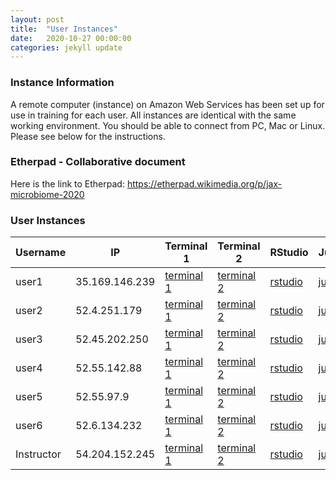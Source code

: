 ```yaml
---
layout: post
title:  "User Instances"
date:   2020-10-27 00:00:00
categories: jekyll update
---
```


### Instance Information

A remote computer (instance) on Amazon Web Services has been set up for use in training for each user. All instances are identical with the same working environment. You should be able to connect from PC, Mac or Linux. Please see below for the instructions.

### Etherpad - Collaborative document
Here is the link to Etherpad: <a href='https://etherpad.wikimedia.org/p/jax-microbiome-2020' target='_blank'>https://etherpad.wikimedia.org/p/jax-microbiome-2020</a>



### User Instances

Username             |  IP               |  Terminal 1                                                            |  Terminal 2                                                            |  RStudio                                                            |  Jupyter                                                            |  Download Files
---------------------|-------------------|------------------------------------------------------------------------|------------------------------------------------------------------------|---------------------------------------------------------------------|---------------------------------------------------------------------|---------------------------------------------------------------------
user1                |  35.169.146.239   |  <a href='http://35.169.146.239/terminal' target='_blank'>terminal 1</a>   |  <a href='http://35.169.146.239/terminal' target='_blank'>terminal 2</a>   |  <a href='http://35.169.146.239/rstudio' target='_blank'>rstudio</a>   |  <a href='http://35.169.146.239:8888' target='_blank'>jupyter</a>   |  <a href='http://35.169.146.239' target='_blank'>download files</a>
user2                |  52.4.251.179     |  <a href='http://52.4.251.179/terminal' target='_blank'>terminal 1</a>     |  <a href='http://52.4.251.179/terminal' target='_blank'>terminal 2</a>     |  <a href='http://52.4.251.179/rstudio' target='_blank'>rstudio</a>     |  <a href='http://52.4.251.179:8888' target='_blank'>jupyter</a>     |  <a href='http://52.4.251.179' target='_blank'>download files</a>
user3                |  52.45.202.250    |  <a href='http://52.45.202.250/terminal' target='_blank'>terminal 1</a>    |  <a href='http://52.45.202.250/terminal' target='_blank'>terminal 2</a>    |  <a href='http://52.45.202.250/rstudio' target='_blank'>rstudio</a>    |  <a href='http://52.45.202.250:8888' target='_blank'>jupyter</a>    |  <a href='http://52.45.202.250' target='_blank'>download files</a>
user4                |  52.55.142.88     |  <a href='http://52.55.142.88/terminal' target='_blank'>terminal 1</a>     |  <a href='http://52.55.142.88/terminal' target='_blank'>terminal 2</a>     |  <a href='http://52.55.142.88/rstudio' target='_blank'>rstudio</a>     |  <a href='http://52.55.142.88:8888' target='_blank'>jupyter</a>     |  <a href='http://52.55.142.88' target='_blank'>download files</a>
user5                |  52.55.97.9       |  <a href='http://52.55.97.9/terminal' target='_blank'>terminal 1</a>       |  <a href='http://52.55.97.9/terminal' target='_blank'>terminal 2</a>       |  <a href='http://52.55.97.9/rstudio' target='_blank'>rstudio</a>       |  <a href='http://52.55.97.9:8888' target='_blank'>jupyter</a>       |  <a href='http://52.55.97.9' target='_blank'>download files</a>
user6                |  52.6.134.232     |  <a href='http://52.6.134.232/terminal' target='_blank'>terminal 1</a>     |  <a href='http://52.6.134.232/terminal' target='_blank'>terminal 2</a>     |  <a href='http://52.6.134.232/rstudio' target='_blank'>rstudio</a>     |  <a href='http://52.6.134.232:8888' target='_blank'>jupyter</a>     |  <a href='http://52.6.134.232' target='_blank'>download files</a>
Instructor                |  54.204.152.245   |  <a href='http://54.204.152.245/terminal' target='_blank'>terminal 1</a>   |  <a href='http://54.204.152.245/terminal' target='_blank'>terminal 2</a>   |  <a href='http://54.204.152.245/rstudio' target='_blank'>rstudio</a>   |  <a href='http://54.204.152.245:8888' target='_blank'>jupyter</a>   |  <a href='http://54.204.152.245' target='_blank'>download files</a>

